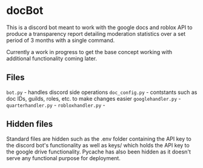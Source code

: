 # docBot

This is a discord bot meant to work with the google docs and roblox API to produce a transparency report detailing moderation statistics over a set period of 3 months with a single command.

Currently a work in progress to get the base concept working with additional functionality coming later.

## Files
``bot.py`` - handles discord side operations
``doc_config.py`` - contstants such as doc IDs, guilds, roles, etc. to make changes easier
``googlehandler.py`` - 
``quarterhandler.py`` -
``robloxhandler.py`` - 

## Hidden files
Standard files are hidden such as the .env folder containing the API key to the discord bot's functionality as well as keys/ which holds the API key to the google drive functionality. Pycache has also been hidden as it doesn't serve any functional purpose for deployment.
